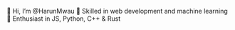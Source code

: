 👋  Hi, I’m @HarunMwau
👀  Skilled in web development and machine learning 
🌱  Enthusiast in JS, Python, C++ & Rust

<!---
HarunMwau/HarunMwau is a ✨ special ✨ repository because its `README.md` (this file) appears on your GitHub profile.
You can click the Preview link to take a look at your changes.
--->
